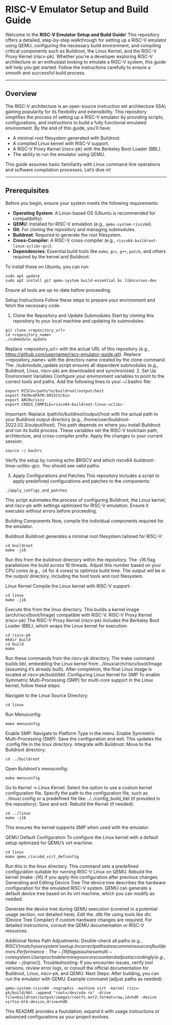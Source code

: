 # RISC-V Emulator Setup and Build Guide

Welcome to the **RISC-V Emulator Setup and Build Guide**! This repository offers a detailed, step-by-step walkthrough for setting up a RISC-V emulator using QEMU, configuring the necessary build environment, and compiling critical components such as Buildroot, the Linux Kernel, and the RISC-V Proxy Kernel (riscv-pk). Whether you're a developer exploring RISC-V architecture or an enthusiast looking to emulate a RISC-V system, this guide will help you get started. Follow the instructions carefully to ensure a smooth and successful build process.

---

## Overview

The RISC-V architecture is an open-source instruction set architecture (ISA) gaining popularity for its flexibility and extensibility. This repository simplifies the process of setting up a RISC-V emulator by providing scripts, configurations, and instructions to build a fully functional emulated environment. By the end of this guide, you'll have:

- A minimal root filesystem generated with Buildroot.
- A compiled Linux kernel with RISC-V support.
- A RISC-V Proxy Kernel (riscv-pk) with the Berkeley Boot Loader (BBL).
- The ability to run the emulator using QEMU.

This guide assumes basic familiarity with Linux command-line operations and software compilation processes. Let’s dive in!

---

## Prerequisites

Before you begin, ensure your system meets the following requirements:

- **Operating System**: A Linux-based OS (Ubuntu is recommended for compatibility).
- **QEMU**: Installed for RISC-V emulation (e.g., `qemu-system-riscv64`).
- **Git**: For cloning the repository and managing submodules.
- **Buildroot**: Required to generate the root filesystem.
- **Cross-Compiler**: A RISC-V cross-compiler (e.g., `riscv64-buildroot-linux-uclibc-gcc`).
- **Dependencies**: Essential build tools like `make`, `gcc`, `g++`, `patch`, and others required by the kernel and Buildroot.

To install these on Ubuntu, you can run:

```
sudo apt update
sudo apt install git qemu-system build-essential bc libncurses-dev
```
Ensure all tools are up-to-date before proceeding.

Setup Instructions
Follow these steps to prepare your environment and fetch the necessary code.

1. Clone the Repository and Update Submodules
Start by cloning this repository to your local machine and updating its submodules:

```
git clone <repository_url>
cd <repository_name>
./submodule_update
```
Replace <repository_url> with the actual URL of this repository (e.g., https://github.com/username/riscv-emulator-guide.git).
Replace <repository_name> with the directory name created by the clone command.
The ./submodule_update script ensures all dependent submodules (e.g., Buildroot, Linux, riscv-pk) are downloaded and synchronized.
2. Set Up Environment Variables
Configure your environment variables to point to the correct tools and paths. Add the following lines to your ~/.bashrc file:

```
export RISCV=/path/to/buildroot/output/host
export PATH=$PATH:$RISCV/bin
export ARCH=riscv
export CROSS_COMPILE=riscv64-buildroot-linux-uclibc-
```
Important: Replace /path/to/buildroot/output/host with the actual path to your Buildroot output directory (e.g., /home/user/buildroot-2022.02.3/output/host). This path depends on where you install Buildroot and run its build process.
These variables set the RISC-V toolchain path, architecture, and cross-compiler prefix.
Apply the changes to your current session:

```
source ~/.bashrc
```
Verify the setup by running echo $RISCV and which riscv64-buildroot-linux-uclibc-gcc. You should see valid paths.

3. Apply Configurations and Patches
This repository includes a script to apply predefined configurations and patches to the components:

```
./apply_configs_and_patches
```
This script automates the process of configuring Buildroot, the Linux kernel, and riscv-pk with settings optimized for RISC-V emulation. Ensure it executes without errors before proceeding.

Building Components
Now, compile the individual components required for the emulator.

Buildroot
Buildroot generates a minimal root filesystem tailored for RISC-V:

```
cd buildroot
make -j16
```
Run this from the buildroot directory within the repository.
The -j16 flag parallelizes the build across 16 threads. Adjust this number based on your CPU cores (e.g., -j4 for 4 cores) to optimize build time.
The output will be in the output/ directory, including the host tools and root filesystem.

Linux Kernel
Compile the Linux kernel with RISC-V support:

```
cd linux
make -j16
```
Execute this from the linux directory.
This builds a kernel image (arch/riscv/boot/Image) compatible with RISC-V.
RISC-V Proxy Kernel (riscv-pk)
The RISC-V Proxy Kernel (riscv-pk) includes the Berkeley Boot Loader (BBL), which wraps the Linux kernel for execution:

```
cd riscv-pk
mkdir build
cd build
make
```
Run these commands from the riscv-pk directory.
The make command builds bbl, embedding the Linux kernel from ../linux/arch/riscv/boot/Image (assuming it’s already built).
After completion, the final Linux image is located at riscv-pk/build/bbl.
Configuring Linux Kernel for SMP
To enable Symmetric Multi-Processing (SMP) for multi-core support in the Linux kernel, follow these steps:

Navigate to the Linux Source Directory:
```
cd linux
```
Run Menuconfig:

```
make menuconfig
```
Enable SMP:
Navigate to Platform Type in the menu.
Enable Symmetric Multi-Processing (SMP).
Save the configuration and exit. This updates the .config file in the linux directory.
Integrate with Buildroot:
Move to the Buildroot directory:

```
cd ../buildroot
```
Open Buildroot’s menuconfig:
```
make menuconfig
```
Go to Kernel -> Linux Kernel.
Select the option to use a custom kernel configuration file.
Specify the path to the configuration file, such as ../linux/.config or a predefined file like ../../config_build_bbl (if provided in the repository).
Save and exit.
Rebuild the Kernel (if needed):

```
cd ../linux
make -j16
```
This ensures the kernel supports SMP when used with the emulator.

QEMU Default Configuration
To configure the Linux kernel with a default setup optimized for QEMU’s virt machine:

```
cd linux
make qemu_riscv64_virt_defconfig
```
Run this in the linux directory.
This command sets a predefined configuration suitable for running RISC-V Linux on QEMU. Rebuild the kernel (make -j16) if you apply this configuration after previous changes.
Generating and Editing Device Tree
The device tree describes the hardware configuration for the emulated RISC-V system. QEMU can generate a default device tree based on its virt machine, which you can modify as needed:

Generate the device tree during QEMU execution (covered in a potential usage section, not detailed here).
Edit the .dtb file using tools like dtc (Device Tree Compiler) if custom hardware changes are required.
For detailed instructions, consult the QEMU documentation or RISC-V resources.

Additional Notes
Path Adjustments: Double-check all paths (e.g., $RISCV) match your system’s setup. Incorrect paths are a common source of build errors.
Performance: The -j16 flag assumes a multi-core system. Use nproc to determine your core count and adjust accordingly (e.g., make -j$(nproc)).
Troubleshooting: If you encounter issues, verify tool versions, review error logs, or consult the official documentation for Buildroot, Linux, riscv-pk, and QEMU.
Next Steps: After building, you can run the emulator with QEMU. Example command (adjust paths as needed):

```
qemu-system-riscv64 -nographic -machine virt -kernel riscv-pk/build/bbl -append "root=/dev/vda ro" -drive file=buildroot/output/images/rootfs.ext2,format=raw,id=hd0 -device virtio-blk-device,drive=hd0
```
This README provides a foundation; expand it with usage instructions or advanced configurations as your project evolves.
